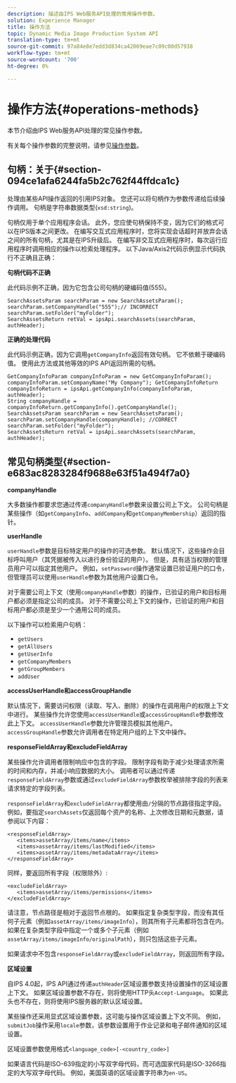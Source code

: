 ```yaml
---
description: 描述由IPS Web服务API处理的常用操作参数。
solution: Experience Manager
title: 操作方法
topic: Dynamic Media Image Production System API
translation-type: tm+mt
source-git-commit: 97a84e8e7edd3d834ca42069eae7c09c00d57938
workflow-type: tm+mt
source-wordcount: '700'
ht-degree: 0%

---
```



# 操作方法{#operations-methods}

本节介绍由IPS Web服务API处理的常见操作参数。

有关每个操作参数的完整说明，请参见[操作参数](/help/aem-ips-api/operations/c-operations-intro/c-methods/c-methods.md)。

## 句柄：关于{#section-094ce1afa6244fa5b2c762f44ffdca1c}

处理由某些API操作返回的引用IPS对象。 您还可以将句柄作为参数传递给后续操作调用。 句柄是字符串数据类型(`xsd:string`)。

句柄仅用于单个应用程序会话。 此外，您应使句柄保持不变，因为它们的格式可以在IPS版本之间更改。 在编写交互式应用程序时，您将实现会话超时并放弃会话之间的所有句柄，尤其是在IPS升级后。 在编写非交互式应用程序时，每次运行应用程序时调用相应的操作以检索处理程序。 以下Java/Axis2代码示例显示代码执行不正确且正确：

**句柄代码不正确**

此代码示例不正确，因为它包含公司句柄的硬编码值(555)。

```
SearchAssetsParam searchParam = new SearchAssetsParam(); searchParam.setCompanyHandle("555");// INCORRECT 
searchParam.setFolder("myFolder"); 
SearchAssetsReturn retVal = ipsApi.searchAssets(searchParam, authHeader);
```

**正确的处理代码**

此代码示例正确，因为它调用`getCompanyInfo`返回有效句柄。 它不依赖于硬编码值。 使用此方法或其他等效的IPS API返回所需的句柄。

```
GetCompanyInfoParam companyInfoParam = new GetCompanyInfoParam(); 
companyInfoParam.setCompanyName("My Company"); GetCompanyInfoReturn companyInfoReturn = ipsApi.getCompanyInfo(companyInfoParam, authHeader); 
String companyHandle = companyInfoReturn.getCompanyInfo().getCompanyHandle(); 
SearchAssetsParam searchParam = new SearchAssetsParam(); searchParam.setCompanyHandle(companyHandle); //CORRECT 
searchParam.setFolder("myFolder"); 
SearchAssetsReturn retVal = ipsApi.searchAssets(searchParam, authHeader);
```

## 常见句柄类型{#section-e683ac8283284f9688e63f51a494f7a0}

**companyHandle**

大多数操作都要求您通过传递`companyHandle`参数来设置公司上下文。 公司句柄是某些操作（如`getCompanyInfo`、`addCompany`和`getCompanyMembership`）返回的指针。

**userHandle**

`userHandle`参数是目标特定用户的操作的可选参数。 默认情况下，这些操作会目标呼叫用户（其凭据被传入以进行身份验证的用户）。 但是，具有适当权限的管理员用户可以指定其他用户。 例如，`setPassword`操作通常设置已验证用户的口令，但管理员可以使用`userHandle`参数为其他用户设置口令。

对于需要公司上下文（使用`companyHandle`参数）的操作，已验证的用户和目标用户都必须是指定公司的成员。 对于不需要公司上下文的操作，已验证的用户和目标用户都必须是至少一个通用公司的成员。

以下操作可以检索用户句柄：

* `getUsers`
* `getAllUsers`
* `getUserInfo`
* `getCompanyMembers`
* `getGroupMembers`
* `addUser`

**accessUserHandle和accessGroupHandle**

默认情况下，需要访问权限（读取、写入、删除）的操作在调用用户的权限上下文中进行。 某些操作允许您使用`accessUserHandle`或`accessGroupHandle`参数修改此上下文。 `accessUserHandle`参数允许管理员模拟其他用户。 `accessGroupHandle`参数允许调用者在特定用户组的上下文中操作。

**responseFieldArray和excludeFieldArray**

某些操作允许调用者限制响应中包含的字段。 限制字段有助于减少处理请求所需的时间和内存，并减小响应数据的大小。 调用者可以通过传递`responseFieldArray`参数或通过`excludeFieldArray`参数枚举被排除字段的列表来请求特定的字段列表。

`responseFieldArray`和`excludeFieldArray`都使用由`/`分隔的节点路径指定字段。 例如，要指定`searchAssets`仅返回每个资产的名称、上次修改日期和元数据，请参阅以下内容：

```
<responseFieldArray> 
   <items>assetArray/items/name</items> 
   <items>assetArray/items/lastModified</items> 
   <items>assetArray/items/metadataArray</items> 
</responseFieldArray>
```

同样，要返回所有字段（权限除外）:

```
<excludeFieldArray> 
   <items>assetArray/items/permissions</items> 
</excludeFieldArray>
```

请注意，节点路径是相对于返回节点根的。 如果指定复杂类型字段，而没有其任何子元素（例如`assetArray/items/imageInfo`），则其所有子元素都将包含在内。 如果在复杂类型字段中指定一个或多个子元素（例如`assetArray/items/imageInfo/originalPath`），则只包括这些子元素。

如果请求中不包含`responseFieldArray`或`excludeFieldArray`，则返回所有字段。

**区域设置**

自IPS 4.0起，IPS API通过传递`authHeader`区域设置参数支持设置操作的区域设置上下文。 如果区域设置参数不存在，则将使用HTTP头`Accept-Language`。 如果此头也不存在，则将使用IPS服务器的默认区域设置。

某些操作还采用显式区域设置参数，这可能与操作区域设置上下文不同。 例如，`submitJob`操作采用`locale`参数，该参数设置用于作业记录和电子邮件通知的区域设置。

区域设置参数使用格式`<language_code>[-<country_code>]`

如果语言代码是ISO-639指定的小写双字母代码，而可选国家代码是ISO-3266指定的大写双字母代码。 例如，美国英语的区域设置字符串为`en-US`。
